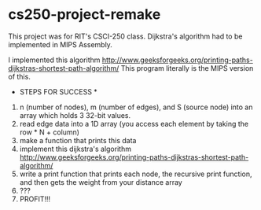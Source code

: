 # cs250-project-remake

This project was for RIT's CSCI-250 class. Dijkstra's algorithm had to be implemented in MIPS Assembly. 

I implemented this algorithm http://www.geeksforgeeks.org/printing-paths-dijkstras-shortest-path-algorithm/ 
This program literally is the MIPS version of this.

* STEPS FOR SUCCESS *
1. n (number of nodes), m (number of edges), and S (source node) into an array which holds 3 32-bit values.
2. read edge data into a 1D array (you access each element by taking the row * N + column)
3. make a function that prints this data
4. implement this dijkstra's algorithm http://www.geeksforgeeks.org/printing-paths-dijkstras-shortest-path-algorithm/ 
5. write a print function that prints each node, the recursive print function, and then gets the weight from your distance array
6. ???
7. PROFIT!!!
